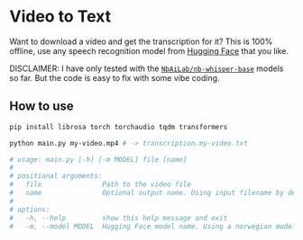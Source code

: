 # Video to Text

Want to download a video and get the transcription for it? This is 100% offline, use any speech recognition model from [Hugging Face](https://huggingface.co/models?pipeline_tag=automatic-speech-recognition) that you like.

DISCLAIMER: I have only tested with the [`NbAiLab/nb-whisper-base`](https://huggingface.co/NbAiLab/nb-whisper-base) models so far. But the code is easy to fix with some vibe coding.

## How to use

```bash
pip install librosa torch torchaudio tqdm transformers

python main.py my-video.mp4 # -> transcription.my-video.txt

# usage: main.py [-h] [-m MODEL] file [name]
#
# positional arguments:
#   file               Path to the video file
#   name               Optional output name. Using input filename by default.
#
# options:
#   -h, --help         show this help message and exit
#   -m, --model MODEL  Hugging Face model name. Using a norwegian model by default.
```
